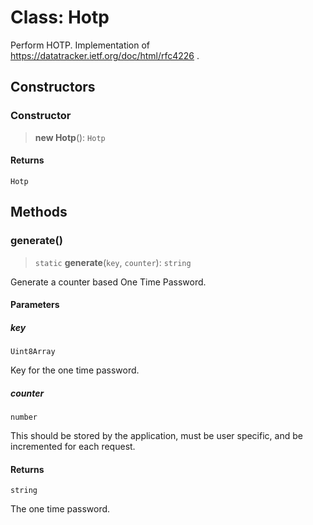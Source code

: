 # Class: Hotp

Perform HOTP.
Implementation of https://datatracker.ietf.org/doc/html/rfc4226 .

## Constructors

### Constructor

> **new Hotp**(): `Hotp`

#### Returns

`Hotp`

## Methods

### generate()

> `static` **generate**(`key`, `counter`): `string`

Generate a counter based One Time Password.

#### Parameters

##### key

`Uint8Array`

Key for the one time password.

##### counter

`number`

This should be stored by the application,
must be user specific, and be incremented for each request.

#### Returns

`string`

The one time password.
